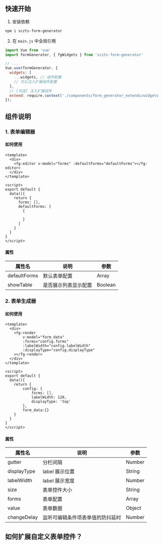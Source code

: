 ## 快速开始
1. 安装依赖
```bash
npm i sczts-form-generator
```

2. 在 `main.js` 中全局引用
```javascript
import Vue from 'vue'
import formGenerator, { fgWidgets } from 'sczts-form-generator'

// ...
Vue.use(formGenerator, {
  widgets: [
    ...widgets, // 组件配置
    // 可以注入扩展组件配置
  ],
  // [可选] 注入扩展组件
  extend: require.context('./components/form_generator_extends/widgets', true, /\.(vue|js)$/),
});

```


## 组件说明
### 1. 表单编辑器
#### 如何使用
```vue
<template>
  <div>
    <fg-editor v-model="forms" :defaultForms="defaultForms"></fg-editor>
  </div>
</template>

<script>
export default {
  data(){
    return {
      forms: [],
      defaultForms: [
        {

        }
      ]
    }
  }
}
</script>
```

#### 属性
属性名 | 说明 | 参数
-- | -- | --
defaultForms | 默认表单配置 | Array
showTable | 是否展示列表显示配置 | Boolean

### 2. 表单生成器
#### 如何使用
```vue
<template>
  <div>
    <fg-render
        v-model="form_data"
        :forms="config.forms"
        :labelWidth="config.labelWidth"
        :displayType="config.displayType"
    ></fg-render>
  </div>
</template>

<script>
export default {
  data(){
    return {
        config: {
            forms: [],
            labelWidth: 120,
            displayType: 'top'
        },
        form_data:{}
    }
  }
}
</script>
```

#### 属性
属性名 | 说明 | 参数
-- | -- | --
gutter | 分栏间隔 | Number
displayType | label 展示位置 | String
labelWidth | label 展示宽度 | Number
size | 表单控件大小 | String
forms | 表单配置 | Array
value | 表单数据 | Object
changeDelay | 监听可编辑条件项表单值的防抖延时 | Number


## 如何扩展自定义表单控件？
